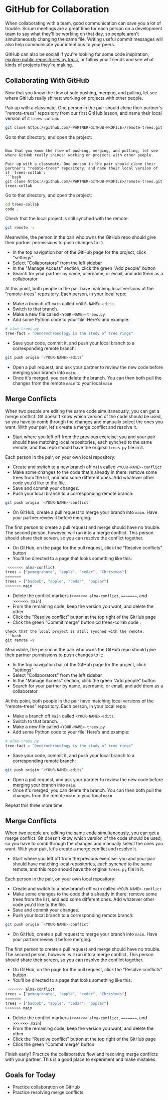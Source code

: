 # GitHub for Collaboration
When collaborating with a team, good communication can save you a lot of trouble. Scrum meetings are a great time for each person on a development team to say what they'll be working on that day, so people aren't simultaneously changing the same file. Writing useful commit messages will also help communicate your intentions to your peers.

GitHub can also be social! If you're looking for some code inspiration, [explore public repositories by topic](https://github.com/topics), or follow your friends and see what kinds of projects they're making.

## Collaborating With GitHub
Now that you know the flow of solo pushing, merging, and pulling, let see where GitHub really shines: working on projects with other people.

Pair up with a classmate. One person in the pair should clone their partner's "remote-trees" repository from our first GitHub lesson, and name their local version of it `trees-collab`:
```bash
git clone https://github.com/<PARTNER-GITHUB-PROFILE>/remote-trees.git trees-collab
```
Go to that directory, and open the project:
```bash## Collaborating With GitHub

Now that you know the flow of pushing, merging, and pulling, let see where GitHub really shines: working on projects with other people.

Pair up with a classmate. One person in the pair should clone their partner's "remote-trees" repository, and name their local version of it `trees-collab`:
```bash
git clone https://github.com/<PARTNER-GITHUB-PROFILE>/remote-trees.git trees-collab
```
Go to that directory, and open the project:
```bash
cd trees-collab
code .
```
Check that the local project is still synched with the remote:
```bash
git remote -v
```
Meanwhile, the person in the pair who owns the GitHub repo should give their partner permissions to push changes to it:
- In the top navigation bar of the GitHub page for the project, click "settings"
- Select "Collaborators" from the left sidebar
- In the "Manage Access" section, click the green "Add people" button
- Search for your partner by name, username, or email, and add them as a collaborator

At this point, both people in the pair have matching local versions of the "remote-trees" repository.
Each person, in your local repo: 
- Make a branch off `main` called `<YOUR-NAME>-edits`.
- Switch to that branch.
- Make a new file called `<YOUR-NAME>-trees.py`
- Add some Python code to your file! Here's and example:
```python
# alma-trees.py
tree-fact = "Dendrochronology is the study of tree rings"
```
- Save your code, commit it, and push your local branch to a corresponding remote branch:
```bash
git push origin `<YOUR-NAME>-edits`
 ```
 - Open a pull request, and ask your partner to review the new code before merging your branch into `main`.
 - Once it's merged, you can delete the branch. You can then both pull the changes from the remote `main` to your local `main`

 ## Merge Conflicts

 When two people are editing the same code simultaneously, you can get a merge conflict. Git doesn't know which version of the code should be used, so you have to comb through the changes and manually select the ones you want. With your pair, let's create a merge conflict and resolve it.

 - Start where you left off from the previous exercise: you and your pair should have matching local repositories, each synched to the same remote, and this repo should have the original `trees.py` file in it.

 Each person in the pair, on your own local repository:
 - Create and switch to a new branch off `main` called `<YOUR-NAME>-conflict`
 - Make some changes to the code that's already in there: remove some trees from the list, and add some different ones. Add whatever other code you'd like to the file.
 - Save and commit your changes.
 - Push your local branch to a corresponding remote branch:
 ```bash
 git push origin `<YOUR-NAME>-conflict`
 ```
 - On GitHub, create a pull request to merge your branch into `main`. Have your partner review it before merging.

 The first person to create a pull request and merge should have no trouble. The second person, however, will run into a merge conflict. This person should share their screen, so you can resolve the conflict together.
 - On GitHub, on the page for the pull request, click the "Resolve conflicts" button
- You'll be directed to a page that looks something like this:
```python
 <<<<<<< alma-conflict
trees = ["pomegranate", "apple", "cedar", "Christmas"]
=======
trees = ["baobob", "apple", "cedar", "poplar"]
>>>>>>> main
```
- Delete the conflict markers (`<<<<<<< alma-conflict`, `=======`, and `>>>>>>> main`)
- From the remaining code, keep the version you want, and delete the other
- Click the "Resolve conflict" button at the top right of the GitHub page
- Click the green "Commit merge" button
cd trees-collab
code .
```
Check that the local project is still synched with the remote:
```bash
git remote -v
```
Meanwhile, the person in the pair who owns the GitHub repo should give their partner permissions to push changes to it:
- In the top navigation bar of the GitHub page for the project, click "settings"
- Select "Collaborators" from the left sidebar
- In the "Manage Access" section, click the green "Add people" button
- Search for your partner by name, username, or email, and add them as a collaborator

At this point, both people in the pair have matching local versions of the "remote-trees" repository.
Each person, in your local repo: 
- Make a branch off `main` called `<YOUR-NAME>-edits`.
- Switch to that branch.
- Make a new file called `<YOUR-NAME>-trees.py`
- Add some Python code to your file! Here's and example:
```python
# alma-trees.py
tree-fact = "Dendrochronology is the study of tree rings"
```
- Save your code, commit it, and push your local branch to a corresponding remote branch:
```bash
git push origin `<YOUR-NAME>-edits`
 ```
 - Open a pull request, and ask your partner to review the new code before merging your branch into `main`.
 - Once it's merged, you can delete the branch. You can then both pull the changes from the remote `main` to your local `main`

Repeat this three more time.

 ## Merge Conflicts

 When two people are editing the same code simultaneously, you can get a merge conflict. Git doesn't know which version of the code should be used, so you have to comb through the changes and manually select the ones you want. With your pair, let's create a merge conflict and resolve it.

 - Start where you left off from the previous exercise: you and your pair should have matching local repositories, each synched to the same remote, and this repo should have the original `trees.py` file in it.

 Each person in the pair, on your own local repository:
 - Create and switch to a new branch off `main` called `<YOUR-NAME>-conflict`
 - Make some changes to the code that's already in there: remove some trees from the list, and add some different ones. Add whatever other code you'd like to the file.
 - Save and commit your changes.
 - Push your local branch to a corresponding remote branch:
 ```bash
 git push origin `<YOUR-NAME>-conflict`
 ```
 - On GitHub, create a pull request to merge your branch into `main`. Have your partner review it before merging.

 The first person to create a pull request and merge should have no trouble. The second person, however, will run into a merge conflict. This person should share their screen, so you can resolve the conflict together.
 - On GitHub, on the page for the pull request, click the "Resolve conflicts" button
- You'll be directed to a page that looks something like this:
```python
 <<<<<<< alma-conflict
trees = ["pomegranate", "apple", "cedar", "Christmas"]
=======
trees = ["baobob", "apple", "cedar", "poplar"]
>>>>>>> main
```
- Delete the conflict markers (`<<<<<<< alma-conflict`, `=======`, and `>>>>>>> main`)
- From the remaining code, keep the version you want, and delete the other
- Click the "Resolve conflict" button at the top right of the GitHub page
- Click the green "Commit merge" button

Finish early? Practice the collaborative flow and resolving merge conflicts with your partner. This is a good place to experiment and make mistakes.

## Goals for Today
- Practice collaboration on GitHub
- Practice resolving merge conflicts